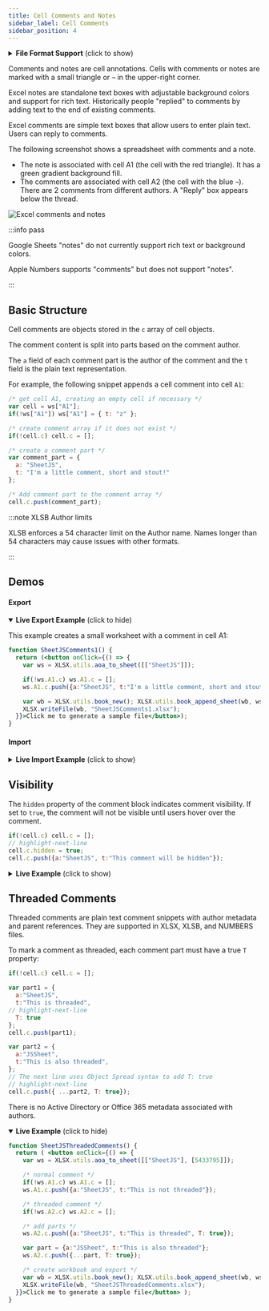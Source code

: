 ```yaml
---
title: Cell Comments and Notes
sidebar_label: Cell Comments
sidebar_position: 4
---
```


<details>
  <summary><b>File Format Support</b> (click to show)</summary>

Comments and Notes have evolved over the years.

Excel 2.0 - '95 "Notes" were displayed in a master list.

Excel '97 - 2019 "Comments" float over the sheet and support styling.

Excel 365 introduced "Threaded Comments" which do not support rich text but do
allow users to "reply". The original "Comments" were renamed to "Notes".

| Formats           | Notes | Comment | Threaded |
|:------------------|:-----:|:-------:|:--------:|
| XLSX / XLSM       |   ✕   |    ✔    |    ✔     |
| XLSB              |   ✕   |    R    |    R     |
| NUMBERS           |   ✕   |    ✕    |    ✔     |
| XLS (BIFF8)       |   ✕   |    ✔    |    ✕     |
| XLML              |   ✕   |    ✔    |    ✕     |
| ODS / FODS / UOS  |   ✕   |    ✔    |    ✕     |
| SYLK              |   ✔   |    ✕    |    ✕     |
| XLS (BIFF5)       |   ✔   |    ✕    |    ✕     |
| XLS (BIFF 2/3/4)  |   ✔   |    ✕    |    ✕     |

X (✕) marks features that are not supported by the file formats. For example,
the NUMBERS file format supports plaintext threaded comments but does not
support Excel styled comments or Excel legacy notes.

The letter R (R) marks features parsed but not written in the format.

:::note pass

[SheetJS Pro](https://sheetjs.com/pro) supports comment rich text and styling.

:::

</details>

Comments and notes are cell annotations. Cells with comments or notes are marked
with a small triangle or `¬` in the upper-right corner.

Excel notes are standalone text boxes with adjustable background colors and
support for rich text. Historically people "replied" to comments by adding text
to the end of existing comments.

Excel comments are simple text boxes that allow users to enter plain text. Users
can reply to comments.

The following screenshot shows a spreadsheet with comments and a note.

- The note is associated with cell A1 (the cell with the red triangle). It has
a green gradient background fill.
- The comments are associated with cell A2 (the cell with the blue `¬`). There
are 2 comments from different authors. A "Reply" box appears below the thread.

![Excel comments and notes](pathname:///comments/types.png)

:::info pass

Google Sheets "notes" do not currently support rich text or background colors.

Apple Numbers supports "comments" but does not support "notes".

:::

## Basic Structure

Cell comments are objects stored in the `c` array of cell objects.

The comment content is split into parts based on the comment author.

The `a` field of each comment part is the author of the comment and the `t`
field is the plain text representation.

For example, the following snippet appends a cell comment into cell `A1`:

```js
/* get cell A1, creating an empty cell if necessary */
var cell = ws["A1"];
if(!ws["A1"]) ws["A1"] = { t: "z" };

/* create comment array if it does not exist */
if(!cell.c) cell.c = [];

/* create a comment part */
var comment_part = {
  a: "SheetJS",
  t: "I'm a little comment, short and stout!"
};

/* Add comment part to the comment array */
cell.c.push(comment_part);
```

:::note XLSB Author limits

XLSB enforces a 54 character limit on the Author name.  Names longer than 54
characters may cause issues with other formats.

:::

## Demos

#### Export

<details open>
  <summary><b>Live Export Example</b> (click to hide)</summary>

This example creates a small worksheet with a comment in cell A1:

```jsx live
function SheetJSComments1() {
  return (<button onClick={() => {
    var ws = XLSX.utils.aoa_to_sheet([["SheetJS"]]);

    if(!ws.A1.c) ws.A1.c = [];
    ws.A1.c.push({a:"SheetJS", t:"I'm a little comment, short and stout!"});

    var wb = XLSX.utils.book_new(); XLSX.utils.book_append_sheet(wb, ws, "Sheet1");
    XLSX.writeFile(wb, "SheetJSComments1.xlsx");
  }}>Click me to generate a sample file</button>);
}
```

</details>

#### Import

<details>
  <summary><b>Live Import Example</b> (click to show)</summary>

This example displays every comment in the workbook:

```jsx live
function SheetJSParseComments(props) {
  const [__html, setHTML] = React.useState("");

  return ( <>
    <input type="file" onChange={async(e) => {
      /* parse workbook */
      const file = e.target.files[0];
      const data = await file.arrayBuffer();
      const wb = XLSX.read(data);

      const html = [];
      wb.SheetNames.forEach(n => {
        var ws = wb.Sheets[n]; if(!ws) return;
        var ref = XLSX.utils.decode_range(ws["!ref"]);
        for(var R = 0; R <= ref.e.r; ++R) for(var C = 0; C <= ref.e.c; ++C) {
          var addr = XLSX.utils.encode_cell({r:R,c:C});
          if(!ws[addr] || !ws[addr].c) continue;
          var comments = ws[addr].c;
          if(!comments.length) continue;
          var threaded = !!comments[0].T;
          var msg = comments.map(c => c.t).join(threaded ? "\n" : "");
          console.log(comments);
          html.push(`${n}:${addr}:${+!!threaded}:${msg}`);
        }
      });
      setHTML(html.join("\n"));
    }}/>
    <pre dangerouslySetInnerHTML={{ __html }}/>
  </> );
}
```

</details>

## Visibility

The `hidden` property of the comment block indicates comment visibility. If set
to `true`, the comment will not be visible until users hover over the comment.

```js
if(!cell.c) cell.c = [];
// highlight-next-line
cell.c.hidden = true;
cell.c.push({a:"SheetJS", t:"This comment will be hidden"});
```

<details>
  <summary><b>Live Example</b> (click to show)</summary>

The following demo creates a worksheet with two comments. The comment in cell A1
will be visibile and the comment in cell A2 will be hidden.

```jsx live
function SheetJSComments2() {
  return (<button onClick={() => {
    var ws = XLSX.utils.aoa_to_sheet([["SheetJS"], [5433795]]);

    if(!ws.A1.c) ws.A1.c = [];
    ws.A1.c.push({a:"SheetJS", t:"This comment is visible"});

    if(!ws.A2.c) ws.A2.c = [];
    ws.A2.c.hidden = true;
    ws.A2.c.push({a:"SheetJS", t:"This comment will be hidden"});

    var wb = XLSX.utils.book_new(); XLSX.utils.book_append_sheet(wb, ws, "Sheet1");
    XLSX.writeFile(wb, "SheetJSComments2.xlsx");
  }}>Click me to generate a sample file</button>);
}
```

</details>

## Threaded Comments

Threaded comments are plain text comment snippets with author metadata and
parent references. They are supported in XLSX, XLSB, and NUMBERS files.

To mark a comment as threaded, each comment part must have a true `T` property:

```js
if(!cell.c) cell.c = [];

var part1 = {
  a:"SheetJS",
  t:"This is threaded",
// highlight-next-line
  T: true
};
cell.c.push(part1);

var part2 = {
  a:"JSSheet",
  t:"This is also threaded",
};
// The next line uses Object Spread syntax to add T: true
// highlight-next-line
cell.c.push({ ...part2, T: true});
```

There is no Active Directory or Office 365 metadata associated with authors.

<details open>
  <summary><b>Live Example</b> (click to hide)</summary>

```jsx live
function SheetJSThreadedComments() {
  return ( <button onClick={() => {
    var ws = XLSX.utils.aoa_to_sheet([["SheetJS"], [5433795]]);

    /* normal comment */
    if(!ws.A1.c) ws.A1.c = [];
    ws.A1.c.push({a:"SheetJS", t:"This is not threaded"});

    /* threaded comment */
    if(!ws.A2.c) ws.A2.c = [];

    /* add parts */
    ws.A2.c.push({a:"SheetJS", t:"This is threaded", T: true});

    var part = {a:"JSSheet", t:"This is also threaded"};
    ws.A2.c.push({...part, T: true});

    /* create workbook and export */
    var wb = XLSX.utils.book_new(); XLSX.utils.book_append_sheet(wb, ws, "Sheet1");
    XLSX.writeFile(wb, "SheetJSThreadedComments.xlsx");
  }}>Click me to generate a sample file</button> );
}
```

</details>
